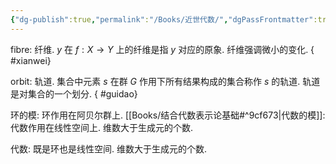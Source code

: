 ```yaml
---
{"dg-publish":true,"permalink":"/Books/近世代数/","dgPassFrontmatter":true}
---
```


fibre: 纤维. $y$ 在 $f: X\rightarrow Y$ 上的纤维是指 $y$ 对应的原象. 纤维强调微小的变化.
{ #xianwei}


orbit: 轨道. 集合中元素 $s$ 在群 $G$ 作用下所有结果构成的集合称作 $s$ 的轨道. 轨道是对集合的一个划分.
{ #guidao}


环的模: 环作用在阿贝尔群上.
[[Books/结合代数表示论基础#^9cf673\|代数的模]]: 代数作用在线性空间上. 维数大于生成元的个数.

代数: 既是环也是线性空间. 维数大于生成元的个数.